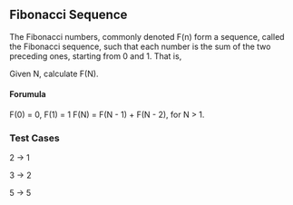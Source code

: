 ## Fibonacci Sequence

The Fibonacci numbers, commonly denoted F(n) form a sequence, called the Fibonacci sequence, such that each number is the sum of the two preceding ones, starting from 0 and 1. That is,

Given N, calculate F(N).

#### Forumula
F(0) = 0,   F(1) = 1
F(N) = F(N - 1) + F(N - 2), for N > 1.

### Test Cases

2 -> 1

3 -> 2

5 -> 5